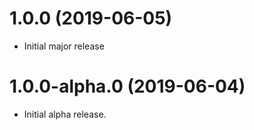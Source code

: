 # 1.0.0 (2019-06-05)

- Initial major release

# 1.0.0-alpha.0 (2019-06-04)

- Initial alpha release.
